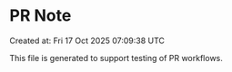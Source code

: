 # PR Note

Created at: Fri 17 Oct 2025 07:09:38 UTC

This file is generated to support testing of PR workflows.
